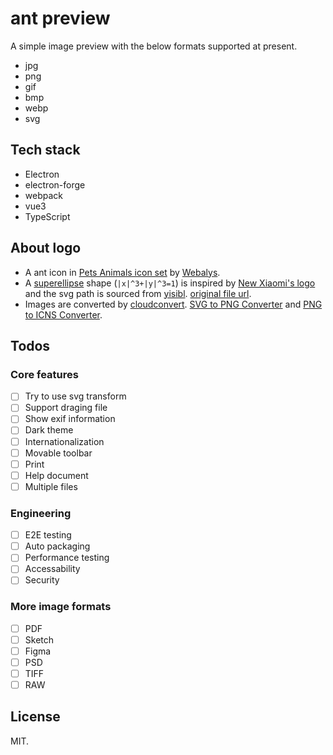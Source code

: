 # ant preview

A simple image preview with the below formats supported at present.

* jpg
* png
* gif
* bmp
* webp
* svg

## Tech stack

* Electron
* electron-forge
* webpack
* vue3
* TypeScript

## About logo

* A ant icon in [Pets Animals icon set](https://www.iconfinder.com/iconsets/pets-animals-2) by [Webalys](https://www.iconfinder.com/webalys).
* A [superellipse](https://en.wikipedia.org/wiki/Superellipse) shape (`|x|^3+|y|^3=1`) is inspired by [New Xiaomi's logo](https://blog.mi.com/en/2021/03/30/xiaomi-unveils-new-alive-branding-identity/) and the svg path is sourced from [yisibl](https://github.com/yisibl). [original file url](http://img.alicdn.com/imgextra/i4/O1CN01AA77Pz1oSBJzbVOm0_!!6000000005223-55-tps-192-192.svg).
* Images are converted by [cloudconvert](https://cloudconvert.com/). [SVG to PNG Converter](https://cloudconvert.com/svg-to-png) and [PNG to ICNS Converter](https://cloudconvert.com/png-to-icns).

## Todos

### Core features

* [ ] Try to use svg transform
* [ ] Support draging file
* [ ] Show exif information
* [ ] Dark theme
* [ ] Internationalization
* [ ] Movable toolbar
* [ ] Print
* [ ] Help document
* [ ] Multiple files

### Engineering

* [ ] E2E testing
* [ ] Auto packaging
* [ ] Performance testing
* [ ] Accessability
* [ ] Security

### More image formats

* [ ] PDF
* [ ] Sketch
* [ ] Figma
* [ ] PSD
* [ ] TIFF
* [ ] RAW

## License

MIT.
